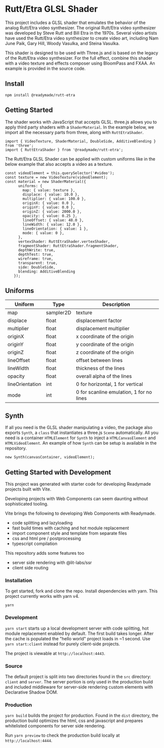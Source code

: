# Rutt/Etra GLSL Shader

This project includes a GLSL shader that emulates the behavior of the analog Rutt/Etra video synthesizer. The original Rutt/Etra video synthesizer was developed by Steve Rutt and Bill Etra in the 1970s. Several video artists have used the Rutt/Etra video synthesizer to create video art, including Nam June Paik, Gary Hill, Woody Vasulka, and Steina Vasulka.

This shader is designed to be used with Three.js and is based on the legacy of the Rutt/Etra video synthesizer. For the full effect, combine this shader with a video texture and effects composer using BloomPass and FXAA. An example is provided in the source code.

## Install

```
npm install @readymade/rutt-etra
```

## Getting Started

The shader works with JavaScript that accepts GLSL. three.js allows you to apply third party shaders with a `ShaderMaterial`. In the example below, we import all the necessary parts from three, along with `RuttEtraShader`.

```
import { VideoTexture, ShaderMaterial, DoubleSide, AdditiveBlending } from 'three';
import { RuttEtraShader } from '@readymade/rutt-etra';
```

The Rutt/Etra GLSL Shader can be applied with custom uniforms like in the below example that also accepts a video as a texture.

```
const videoElement = this.querySelector('#video');
const texture = new VideoTexture(videoElement);
const material = new ShaderMaterial({
      uniforms: {
        map: { value: texture },
        displace: { value: 10.0 },
        multiplier: { value: 100.0 },
        originX: { value: 0.0 },
        originY: { value: 0.0 },
        originZ: { value: 2000.0 },
        opacity: { value: 0.25 },
        lineOffset: { value: 48.0 },
        lineWidth: { value: 12.0 },
        lineOrientation: { value: 1 },
        mode: { value: 0 },
      },
      vertexShader: RuttEtraShader.vertexShader,
      fragmentShader: RuttEtraShader.fragmentShader,
      depthWrite: true,
      depthTest: true,
      wireframe: true,
      transparent: true,
      side: DoubleSide,
      blending: AdditiveBlending
    });
```

## Uniforms

| Uniform         | Type      | Description                              |
| --------------- | --------- | ---------------------------------------- |
| map             | sampler2D | texture                                  |
| displace        | float     | displacement factor                      |
| multiplier      | float     | displacement multiplier                  |
| originX         | float     | x coordinate of the origin               |
| originY         | float     | y coordinate of the origin               |
| originZ         | float     | z coordinate of the origin               |
| lineOffset      | float     | offset between lines                     |
| lineWidth       | float     | thickness of the lines                   |
| opacity         | float     | overall alpha of the lines               |
| lineOrientation | int       | 0 for horizontal, 1 for vertical         |
| mode            | int       | 0 for scanline emulation, 1 for no lines |

## Synth

If all you need is the GLSL shader manipulating a video, the package also exports `Synth`, a `class` that instantiates a three.js `Scene` automatically. All you need is a container `HTMLElement` for `Synth` to inject a `HTMLCanvasElement` and `HTMLVideoElement`. An example of how `Synth` can be setup is available in the repository.

```
new Synth(canvasContainer, videoElement);
```

## Getting Started with Development

This project was generated with starter code for developing Readymade projects built with Vite.

Developing projects with Web Components can seem daunting without sophisticated tooling.

Vite brings the following to developing Web Components with Readymade.

- code splitting and lazyloading
- fast build times with caching and hot module replacement
- import component style and template from separate files
- css and html pre / postprocessing
- typescript compilation

This repository adds some features too

- server side rendering with @lit-labs/ssr
- client side routing

### Installation

To get started, fork and clone the repo. Install dependencies with yarn. This project currently works with yarn v4.

`yarn`

### Development

`yarn start` starts up a local development server with code splitting, hot module replacement enabled by default. The first build takes longer. After the cache is populated the "hello world" project loads in ~1 second. Use `yarn start:client` instead for purely client-side projects.

The project is viewable at `http://localhost:4443`.

### Source

The default project is split into two directories found in the `src` directory: `client` and `server`. The server portion is only used in the production build and included middleware for server-side rendering custom elements with Declarative Shadow DOM.

### Production

`yarn build` builds the project for production. Found in the `dist` directory, the production build optimizes the html, css and javascript and prepares whitelisted components for server side rendering.

Run `yarn preview` to check the production build locally at `http://localhost:4444`.

